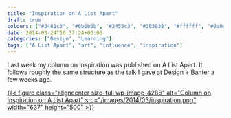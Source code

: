 ```yaml
---
title: "Inspiration on A List Apart"
draft: true
colours: ["#3481c3", "#6b6b6b", "#2455c3", "#383838", "#ffffff", "#0a0a0a", "#ffffff"]
date: 2014-03-24T10:37:24+00:00
categories: ["Design", "Learning"]
tags: ["A List Apart", "art", "influence", "inspiration"]
---
```


Last week my column on Inspiration was published on A List Apart. It follows roughly the same structure as [the talk](https://speakerdeck.com/laurakalbag/inspiration "slides from my talk at Design + Banter") I gave at [Design + Banter](http://designandbanter.com) a few weeks ago.

[{{< figure class="aligncenter size-full wp-image-4286" alt="Column on Inspiration on A List Apart" src="/images/2014/03/inspiration.png" width="637" height="500" >}}](http://alistapart.com/column/inspiration)

	